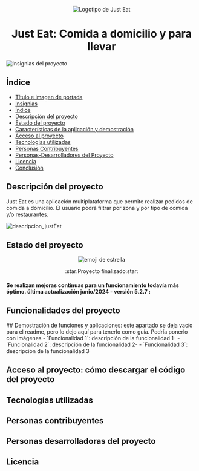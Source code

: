 <p align="center"><img src="https://github.com/user-attachments/assets/feaa422f-a0a0-482d-9624-80da7a13f70e" alt="Logotipo de Just Eat"></p>
<h1 align="center"> Just Eat: Comida a domicilio y para llevar </h1>


![Insignias del proyecto](https://github.com/user-attachments/assets/cdfd3cf5-222d-4961-8ecc-f7d9be50355f)


## Índice

* [Título e imagen de portada](#Título-e-imagen-de-portada)
* [Insignias](#insignias)
* [Índice](#índice)
* [Descripción del proyecto](#descripción-del-proyecto)
* [Estado del proyecto](#Estado-del-proyecto)
* [Características de la aplicación y demostración](#Características-de-la-aplicación-y-demostración)
* [Acceso al proyecto](#acceso-proyecto)
* [Tecnologías utilizadas](#tecnologías-utilizadas)
* [Personas Contribuyentes](#personas-contribuyentes)
* [Personas-Desarrolladores del Proyecto](#personas-desarrolladores)
* [Licencia](#licencia)
* [Conclusión](#conclusión)

<h2>Descripción del proyecto</h2>
<p>Just Eat es una aplicación multiplataforma que permite realizar pedidos de comida a domicilio. El usuario podrá filtrar por zona y por tipo de comida y/o restaurantes.</p>

![descripcion_justEat](https://github.com/user-attachments/assets/12767100-efa1-4c5f-b245-835798e8287c)

<h2>Estado del proyecto</h2>
<p align="center"><img src="https://github.com/user-attachments/assets/b5eff775-aa44-4c45-b238-278378d076a4" alt="emoji de estrella"></p> 
<p align="center">:star:Proyecto finalizado:star:</p>
<h4>Se realizan mejoras continuas para un funcionamiento todavía más óptimo. última actualización junio/2024 - versión 5.2.7 : </h4>



<h2>Funcionalidades del proyecto</h2>
## Demostración de funciones y aplicaciones: este apartado se deja vacío para el readme, pero lo dejo aquí para tenerlo como guía. Podría ponerlo con imágenes
- `Funcionalidad 1`: descripción de la funcionalidad 1-
- `Funcionalidad 2`: descripción de la funcionalidad 2-
- `Funcionalidad 3`: descripción de la funcionalidad 3


<h2> Acceso al proyecto: cómo descargar el código del proyecto</h2>
<h2> Tecnologías utilizadas </h2>
<h2> Personas contribuyentes </h2>
<h2> Personas desarrolladoras del proyecto </h2>
<h2> Licencia </h2>








